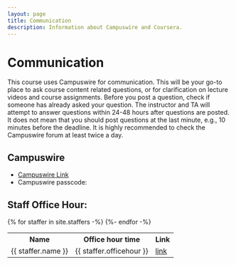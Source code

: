 ```yaml
---
layout: page
title: Communication
description: Information about Campuswire and Coursera.
---
```


# Communication

This course uses Campuswire for communication. This will be your go-to place to ask course content related questions, or for clarification on lecture videos and course assignments. Before you post a question, check if someone has already asked your question. The instructor and TA will attempt to answer questions within 24-48 hours after questions are posted. It does not mean that you should post questions at the last minute, e.g., 10 minutes before the deadline. It is highly recommended to check the Campuswire forum at least twice a day.

## Campuswire

- [Campuswire Link](https://campuswire.com/c/GFE888E31/feed)<br/>
- Campuswire passcode: 

## Staff Office Hour:


<table>
<tr>
    <th>Name</th>
    <th>Office hour time</th>
    <th>Link</th>
</tr>
{% for staffer in site.staffers -%}
<tr>
 <td>{{ staffer.name }}</td>
 <td>{{ staffer.officehour }}</td> 
 <td><a href="{{ staffer.officehourlink }}">link</a></td>
</tr>
{%- endfor -%}
</table>